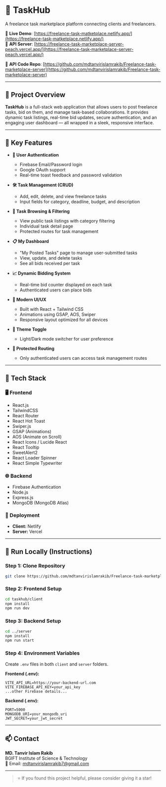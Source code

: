 
# 🚀 TaskHub

A freelance task marketplace platform connecting clients and freelancers.

🔗 **Live Demo**: [https://freelance-task-matketplace.netlify.app/](https://freelance-task-matketplace.netlify.app/)  
🔗 **API Server**: [https://freelance-task-marketplace-server-peach.vercel.app/](https://freelance-task-marketplace-server-peach.vercel.app/)   

🔗 **API Code Repo**: [https://github.com/mdtanvirislamrakib/Freelance-task-marketplace-server](https://github.com/mdtanvirislamrakib/Freelance-task-marketplace-server)

---

## 📌 Project Overview

**TaskHub** is a full-stack web application that allows users to post freelance tasks, bid on them, and manage task-based collaborations. It provides dynamic task listings, real-time bid updates, secure authentication, and an engaging user dashboard — all wrapped in a sleek, responsive interface.

---

## 🔑 Key Features

- **🔐 User Authentication**
  - Firebase Email/Password login
  - Google OAuth support
  - Real-time toast feedback and password validation

- **🛠 Task Management (CRUD)**
  - Add, edit, delete, and view freelance tasks
  - Input fields for category, deadline, budget, and description

- **📂 Task Browsing & Filtering**
  - View public task listings with category filtering
  - Individual task detail page
  - Protected routes for task management

- **📋 My Dashboard**
  - "My Posted Tasks" page to manage user-submitted tasks
  - View, update, and delete tasks
  - See all bids received per task

- **📈 Dynamic Bidding System**
  - Real-time bid counter displayed on each task
  - Authenticated users can place bids

- **🎨 Modern UI/UX**
  - Built with React + Tailwind CSS
  - Animations using GSAP, AOS, Swiper
  - Responsive layout optimized for all devices

- **🌙 Theme Toggle**
  - Light/Dark mode switcher for user preference

- **🔐 Protected Routing**
  - Only authenticated users can access task management routes

---

## 🧰 Tech Stack

### 🖥 Frontend
- React.js
- TailwindCSS
- React Router
- React Hot Toast
- Swiper.js
- GSAP (Animations)
- AOS (Animate on Scroll)
- React Icons / Lucide React
- React Tooltip
- SweetAlert2
- React Loader Spinner
- React Simple Typewriter

### 🌐 Backend
- Firebase Authentication
- Node.js
- Express.js
- MongoDB (MongoDB Atlas)

### 🚀 Deployment
- **Client:** Netlify  
- **Server:** Vercel

---

## 🧪 Run Locally (Instructions)

### Step 1: Clone Repository
```bash
git clone https://github.com/mdtanvirislamrakib/Freelance-task-marketplace-client
```

### Step 2: Frontend Setup
```bash
cd taskhub/client
npm install
npm run dev
```

### Step 3: Backend Setup
```bash
cd ../server
npm install
npm run start
```

### Step 4: Environment Variables

Create `.env` files in both `client` and `server` folders.

**Frontend (.env):**
```
VITE_API_URL=https://your-backend-url.com
VITE_FIREBASE_API_KEY=your_api_key
...other Firebase details...
```

**Backend (.env):**
```
PORT=5000
MONGODB_URI=your_mongodb_uri
JWT_SECRET=your_jwt_secret
```

---

## 📫 Contact

**MD. Tanvir Islam Rakib**  
BGIFT Institute of Science & Technology  
📧 Email: mdtanvirislamrakib7@gmail.com

---

> ⭐ If you found this project helpful, please consider giving it a star!
